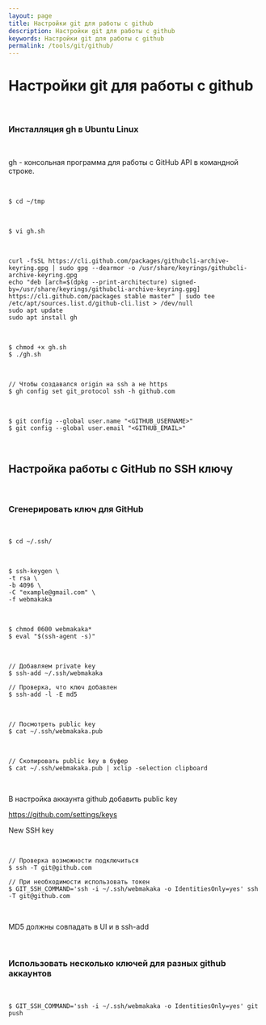 ```yaml
---
layout: page
title: Настройки git для работы с github
description: Настройки git для работы с github
keywords: Настройки git для работы с github
permalink: /tools/git/github/
---
```


# Настройки git для работы с github

<br/>

### Инсталляция gh в Ubuntu Linux

<br/>

gh - консольная программа для работы с GitHub API в командной строке.

<br/>

```
$ cd ~/tmp
```

<br/>

```
$ vi gh.sh
```

<br/>

```
curl -fsSL https://cli.github.com/packages/githubcli-archive-keyring.gpg | sudo gpg --dearmor -o /usr/share/keyrings/githubcli-archive-keyring.gpg
echo "deb [arch=$(dpkg --print-architecture) signed-by=/usr/share/keyrings/githubcli-archive-keyring.gpg] https://cli.github.com/packages stable master" | sudo tee /etc/apt/sources.list.d/github-cli.list > /dev/null
sudo apt update
sudo apt install gh
```

<br/>

```
$ chmod +x gh.sh
$ ./gh.sh
```

<br/>

```
// Чтобы создавался origin на ssh а не https
$ gh config set git_protocol ssh -h github.com
```

<br/>

```
$ git config --global user.name "<GITHUB_USERNAME>"
$ git config --global user.email "<GITHUB_EMAIL>"
```

<br/>

## Настройка работы с GitHub по SSH ключу

<br/>

### Сгенерировать ключ для GitHub

<br/>

```
$ cd ~/.ssh/
```

<br/>

```
$ ssh-keygen \
-t rsa \
-b 4096 \
-C "example@gmail.com" \
-f webmakaka
```

<br/>

```
$ chmod 0600 webmakaka*
$ eval "$(ssh-agent -s)"
```

<br/>

```
// Добавляем private key
$ ssh-add ~/.ssh/webmakaka

// Проверка, что ключ добавлен
$ ssh-add -l -E md5
```

<br/>

```
// Посмотреть public key
$ cat ~/.ssh/webmakaka.pub
```

<br/>

```
// Скопировать public key в буфер
$ cat ~/.ssh/webmakaka.pub | xclip -selection clipboard
```

<br/>

В настройка аккаунта github добавить public key

https://github.com/settings/keys

New SSH key

<br/>

```
// Проверка возможности подключиться
$ ssh -T git@github.com

// При необходимости использовать токен
$ GIT_SSH_COMMAND='ssh -i ~/.ssh/webmakaka -o IdentitiesOnly=yes' ssh -T git@github.com
```

<br/>

MD5 должны совпадать в UI и в ssh-add

<br/>

### Использовать несколько ключей для разных github аккаунтов

<br/>

```
$ GIT_SSH_COMMAND='ssh -i ~/.ssh/webmakaka -o IdentitiesOnly=yes' git push
```

<br/>

<!--

// Страница генерации токена
https://github.com/settings/tokens

-->

